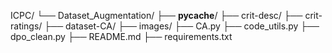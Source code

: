 ICPC/
└── Dataset_Augmentation/
    ├── __pycache__/
    ├── crit-desc/
    ├── crit-ratings/
    ├── dataset-CA/
    ├── images/
    ├── CA.py
    ├── code_utils.py
    ├── dpo_clean.py
    ├── README.md
    ├── requirements.txt
